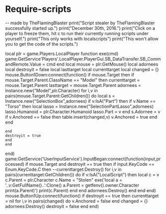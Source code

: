 # Require-scripts
-- made by TheFlamingBlaster
print("Script stealer by TheFlamingBlaster successfully started up.")
print("December 30th, 2016.")
print("Click on a player to freeze them, hit c to run their currently running scripts under yourself.")
print("This only works with localscripts")
print("This won't allow you to get the code of the scripts.")

local plr = game.Players.LocalPlayer
function exe(cmd)
game:GetService'Players'.LocalPlayer.PlayerGui.SB_DataTransfer.SB_CommandRemote.Value = cmd
end
local mouse = plr:GetMouse()
local adornees
local destroyit = false
local lasttarget 
local currenttarget
local changed = {}
mouse.Button1Down:connect(function()
	if mouse.Target then
	if mouse.Target.Parent.ClassName == "Model" then
	currenttarget = mouse.Target.Parent
	lasttarget = mouse.Target.Parent
	adornees = Instance.new("Model",plr.Character)
	for i,v in pairs(mouse.Target.Parent:GetChildren()) do
		local s = Instance.new("SelectionBox",adornees)
		if v:IsA("Part") then
			if v.Name == "Torso" then
				local lasso = Instance.new("SelectionPartLasso",adornees)
				lasso.Humanoid = plr.Character.Humanoid
				lasso.Part = v
			end
			s.Adornee = v
			if v.Anchored == false then
				table.insert(changed,v)
				v.Anchored = true
			end
		end
		
	end
	destroyit = true
	end	
	end
end)
game:GetService('UserInputService').InputBegan:connect(function(input,processed)
	if mouse.Target and destroyit == true then
	if input.KeyCode == Enum.KeyCode.C then
		--currenttarget:Destroy()
		for i,v in pairs(currenttarget:GetChildren()) do
			if v:IsA("LocalScript") then
				local c = v
				c.Parent = plr.Character
				c.Name = "Stolen"
				exe('local a = '..v:GetFullName()..':Clone() a.Parent = getfenv().owner.Character print(a.Parent)')
				print(c.Parent)
			end
		end
		adornees:Destroy()
	end
	end
end)
mouse.Button1Up:connect(function()
	if destroyit == true then
	currenttarget = nil
	for i,v in pairs(changed) do
		v.Anchored = false
	end
	changed = {}
	adornees:Destroy()
	destroyit = false
	end
end)
